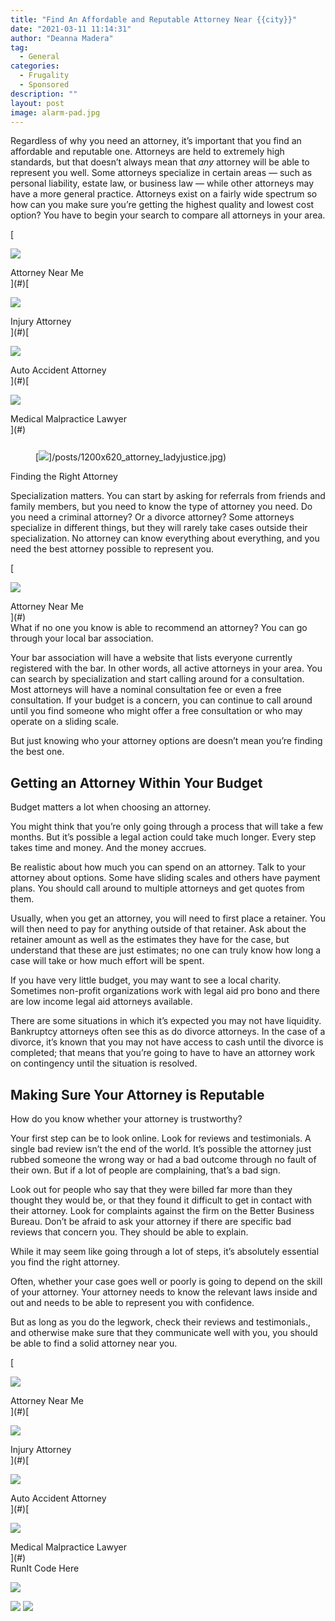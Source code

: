 ```yaml
---
title: "Find An Affordable and Reputable Attorney Near {{city}}"
date: "2021-03-11 11:14:31"
author: "Deanna Madera"
tag:
  - General
categories:
  - Frugality
  - Sponsored
description: ""
layout: post
image: alarm-pad.jpg
---
```


Regardless of why you need an attorney, it’s important that you find an affordable and reputable one. Attorneys are held to extremely high standards, but that doesn’t always mean that _any_ attorney will be able to represent you well. Some attorneys specialize in certain areas — such as personal liability, estate law, or business law — while other attorneys may have a more general practice. Attorneys exist on a fairly wide spectrum so how can you make sure you’re getting the highest quality and lowest cost option? You have to begin your search to compare all attorneys in your area.

[<div class="cta-imagecover">

![](/posts/1080x1080_attorney_attorneynearme.jpg)</div><div class="cta-textcover">Attorney Near <city>Me</city></div>](#)[<div class="cta-imagecover">

![](/posts/1080x1080_attorney_injuryattorney.jpg)</div><div class="cta-textcover">Injury Attorney</div>](#)[<div class="cta-imagecover">

![](/posts/1080x1080_attorney_autoaccidentattorney.jpg)</div><div class="cta-textcover">Auto Accident Attorney</div>](#)[<div class="cta-imagecover">

![](/posts/1080x1080_attorney_medicalmalpractice.jpg)</div><div class="cta-textcover">Medical Malpractice Lawyer</div>](#)</div><figure class="wp-block-image size-large" style="margin-top:25px">[![](/posts/1200x620_attorney_ladyjustice.jpg)]/posts/1200x620_attorney_ladyjustice.jpg)</figure>Finding the Right Attorney

Specialization matters. You can start by asking for referrals from friends and family members, but you need to know the type of attorney you need. Do you need a criminal attorney? Or a divorce attorney? Some attorneys specialize in different things, but they will rarely take cases outside their specialization. No attorney can know everything about everything, and you need the best attorney possible to represent you.

<div class="mobile-cta-wrap"><div class="cta-btn-wrap" data-mobile-sponsoredads="yes">

[<div class="cta-imagecover">

![](/posts/1080x1080_attorney_attorneynearme.jpg)</div><div class="cta-textcover">Attorney Near <city>Me</city></div>](#)</div>What if no one you know is able to recommend an attorney? You can go through your local bar association.

Your bar association will have a website that lists everyone currently registered with the bar. In other words, all active attorneys in your area. You can search by specialization and start calling around for a consultation. Most attorneys will have a nominal consultation fee or even a free consultation. If your budget is a concern, you can continue to call around until you find someone who might offer a free consultation or who may operate on a sliding scale.

But just knowing who your attorney options are doesn’t mean you’re finding the best one.

## Getting an Attorney Within Your Budget

Budget matters a lot when choosing an attorney.

You might think that you’re only going through a process that will take a few months. But it’s possible a legal action could take much longer. Every step takes time and money. And the money accrues.

Be realistic about how much you can spend on an attorney. Talk to your attorney about options. Some have sliding scales and others have payment plans. You should call around to multiple attorneys and get quotes from them.

Usually, when you get an attorney, you will need to first place a retainer. You will then need to pay for anything outside of that retainer. Ask about the retainer amount as well as the estimates they have for the case, but understand that these are just estimates; no one can truly know how long a case will take or how much effort will be spent.

If you have very little budget, you may want to see a local charity. Sometimes non-profit organizations work with legal aid pro bono and there are low income legal aid attorneys available.

There are some situations in which it’s expected you may not have liquidity. Bankruptcy attorneys often see this as do divorce attorneys. In the case of a divorce, it’s known that you may not have access to cash until the divorce is completed; that means that you’re going to have to have an attorney work on contingency until the situation is resolved.

## Making Sure Your Attorney is Reputable

How do you know whether your attorney is trustworthy?

Your first step can be to look online. Look for reviews and testimonials. A single bad review isn’t the end of the world. It’s possible the attorney just rubbed someone the wrong way or had a bad outcome through no fault of their own. But if a lot of people are complaining, that’s a bad sign.

Look out for people who say that they were billed far more than they thought they would be, or that they found it difficult to get in contact with their attorney. Look for complaints against the firm on the Better Business Bureau. Don’t be afraid to ask your attorney if there are specific bad reviews that concern you. They should be able to explain.

</div>While it may seem like going through a lot of steps, it’s absolutely essential you find the right attorney.

Often, whether your case goes well or poorly is going to depend on the skill of your attorney. Your attorney needs to know the relevant laws inside and out and needs to be able to represent you with confidence.

But as long as you do the legwork, check their reviews and testimonials., and otherwise make sure that they communicate well with you, you should be able to find a solid attorney near you.

<div class="cta-btn-wrap" data-mobile-sponsoredads="no">

[<div class="cta-imagefull">

![](/posts/1200x627_attorney_attorneynearme-300x157.jpg)</div><div class="cta-textfull">Attorney Near <city>Me</city></div>](#)[<div class="cta-imagefull">

![](/posts/1200x627_attorney_injuryattorney-300x157.jpg)</div><div class="cta-textfull">Injury Attorney</div>](#)[<div class="cta-imagefull">

![](/posts/1200x627_attorney_autoaccidentattorney-300x157.jpg)</div><div class="cta-textfull">Auto Accident Attorney</div>](#)[<div class="cta-imagefull">

![](/posts/1200x627_attorney_medicalmalpractice-300x157.jpg)</div><div class="cta-textfull">Medical Malpractice Lawyer</div>](#)</div><div class="ad-hide">RunIt Code Here</div> <script>
!function(f,b,e,v,n,t,s){if(f.fbq)return;n=f.fbq=function(){n.callMethod?
n.callMethod.apply(n,arguments):n.queue.push(arguments)};if(!f.\_fbq)f.\_fbq=n;
n.push=n;n.loaded=!0;n.version='2.0';n.queue=[];t=b.createElement(e);t.async=!0;
t.src=v;s=b.getElementsByTagName(e)[0];s.parentNode.insertBefore(t,s)}(window,
document,'script','https://connect.facebook.net/en_US/fbevents.js');
fbq('init', '531314677258366'); // Insert your pixel ID here.
fbq('track', 'PageView');
</script> <noscript>

![](https://www.facebook.com/tr?id=531314677258366&ev=PageView&noscript=1)</noscript> <script>
!function(f,b,e,v,n,t,s){if(f.fbq)return;n=f.fbq=function(){n.callMethod?
n.callMethod.apply(n,arguments):n.queue.push(arguments)};if(!f.\_fbq)f.\_fbq=n;
n.push=n;n.loaded=!0;n.version='2.0';n.queue=[];t=b.createElement(e);t.async=!0;
t.src=v;s=b.getElementsByTagName(e)[0];s.parentNode.insertBefore(t,s)}(window,
document,'script','https://connect.facebook.net/en_US/fbevents.js');
fbq('init', '438385429848061'); // Insert your pixel ID here.
fbq('track', 'PageView');
</script> <noscript>

![](https://www.facebook.com/tr?id=438385429848061&ev=PageView&noscript=1)</noscript> <script type="application/javascript">(function(w,d,t,r,u){w[u]=w[u]||[];w[u].push({'projectId':'10000','properties':{'pixelId':'10029827'}});var s=d.createElement(t);s.src=r;s.async=true;s.onload=s.onreadystatechange=function(){var y,rs=this.readyState,c=w[u];if(rs&&rs!="complete"&&rs!="loaded"){return}try{y=YAHOO.ywa.I13N.fireBeacon;w[u]=[];w[u].push=function(p){y([p])};y(c)}catch(e){}};var scr=d.getElementsByTagName(t)[0],par=scr.parentNode;par.insertBefore(s,scr)})(window,document,"script","https://s.yimg.com/wi/ytc.js","dotq");</script> <script type="text/javascript">
window.\_tfa = window.\_tfa || [];
window.\_tfa.push({notify: 'event', name: 'page_view', id: 1087586});
!function (t, f, a, x) {
if (!document.getElementById(x)) {
t.async = 1;t.src = a;t.id=x;f.parentNode.insertBefore(t, f);
}
}(document.createElement('script'),
document.getElementsByTagName('script')[0],
'//cdn.taboola.com/libtrc/unip/1087586/tfa.js',
'tb_tfa_script');
</script> <noscript> ![](//trc.taboola.com/1087586/log/3/unip?en=page_view) </noscript> <script>
fbq('track', 'ViewContent', {
currency: 'USD'
});
</script> <script type="text/javascript">
function runIt() {
fbq('track', 'AddToCart', {
currency: 'USD',
content_name: 'attorney'
});

        window.dotq = window.dotq || [];
        window.dotq.push(
        {
            'projectId': '10000',
            'properties': {
                'pixelId': '10029827',
                'qstrings': {
                    'et': 'custom',
                    'ea': 'click',
                    'ec': 'addtocart',
                    'el': 'attorney'
                }
        } } );
    _tfa.push({notify: 'event', name: 'add_to_cart', id: 1087586});
    }

</script>
